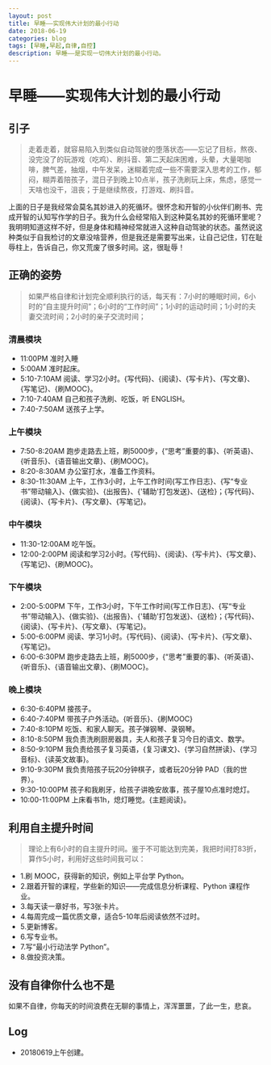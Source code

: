 ```yaml
---
layout: post
title: 早睡——实现伟大计划的最小行动
date: 2018-06-19
categories: blog
tags: [早睡,早起,自律,自控]
description: 早睡——是实现一切伟大计划的最小行动。
---
```


# 早睡——实现伟大计划的最小行动

## 引子
> 走着走着，就容易陷入到类似自动驾驶的堕落状态——忘记了目标，熬夜、没完没了的玩游戏（吃鸡）、刷抖音、第二天起床困难，头晕，大量喝咖啡，脾气差，抽烟，中午发呆，迷糊着完成一些不需要深入思考的工作，郁闷，糊弄着陪孩子，混日子到晚上10点半，孩子洗刷玩上床，焦虑，感觉一天啥也没干，沮丧；于是继续熬夜，打游戏、刷抖音。

上面的日子是我经常会莫名其妙进入的死循环。很怀念和开智的小伙伴们刷书、完成开智的认知写作学的日子。我为什么会经常陷入到这种莫名其妙的死循环里呢？我明明知道这样不好，但是身体和精神经常就进入这种自动驾驶的状态。虽然说这种类似于自我检讨的文章没啥营养，但是我还是需要写出来，让自己记住，钉在耻辱柱上，告诉自己，你又荒废了很多时间。这，很耻辱！

## 正确的姿势

> 如果严格自律和计划完全顺利执行的话，每天有：7小时的睡眠时间，6小时的“自主提升时间”；6小时的“工作时间”；1小时的运动时间；1小时的夫妻交流时间；2小时的亲子交流时间；

### 清晨模块

- 11:00PM 准时入睡
- 5:00AM  准时起床。
- 5:10-7:10AM 阅读、学习2小时。{写代码}、{阅读}、{写卡片}、{写文章}、{写笔记}、{刷MOOC}。
- 7:10-7:40AM 自己和孩子洗刷、吃饭，听 ENGLISH。
- 7:40-7:50AM 送孩子上学。

### 上午模块

- 7:50-8:20AM 跑步走路去上班，刷5000步，{“思考”重要的事}、{听英语}、{听音乐}、{语音输出文章}、{刷MOOC}。
- 8:20-8:30AM 办公室打水，准备工作资料。
- 8:30-11:30AM 上午，工作3小时，上午工作时间{写工作日志}、{写“专业书”带动输入}、{做实验}、{出报告}、{'辅助'打包发送}、{送检}；{写代码}、{阅读}、{写卡片}、{写文章}、{写笔记}。
### 中午模块

- 11:30-12:00AM 吃午饭。
- 12:00-2:00PM 阅读和学习2小时。{写代码}、{阅读}、{写卡片}、{写文章}、{写笔记}、{刷MOOC}。

### 下午模块

- 2:00-5:00PM 下午，工作3小时，下午工作时间{写工作日志}、{写“专业书”带动输入}、{做实验}、{出报告}、{'辅助'打包发送}、{送检}；{写代码}、{阅读}、{写卡片}、{写文章}、{写笔记}。
- 5:00-6:00PM 阅读、学习1小时。{写代码}、{阅读}、{写卡片}、{写文章}、{写笔记}。
- 6:00-6:30PM 跑步走路去上班，刷5000步，{“思考”重要的事}、{听英语}、{听音乐}、{语音输出文章}、{刷MOOC}。

### 晚上模块

- 6:30-6:40PM 接孩子。
- 6:40-7:40PM 带孩子户外活动。{听音乐}、{刷MOOC}
- 7:40-8:10PM 吃饭、和家人聊天。孩子弹钢琴、录钢琴。
- 8:10-8:50PM 我负责洗刷厨房器具，夫人和孩子复习今日的语文、数学。
- 8:50-9:10PM 我负责给孩子复习英语，{复习课文}、{学习自然拼读}、{学习音标}、{读英文故事}。
- 9:10-9:30PM 我负责陪孩子玩20分钟棋子，或者玩20分钟 PAD（我的世界）。
- 9:30-10:00PM 孩子和我刷牙，给孩子讲晚安故事，孩子屋10点准时熄灯。
- 10:00-11:00PM 上床看书1h，熄灯睡觉。{主题阅读}。

## 利用自主提升时间
> 理论上有6小时的自主提升时间。鉴于不可能达到完美，我把时间打83折，算作5小时，利用好这些时间我可以：

- 1.刷 MOOC，获得新的知识，例如上平台学 Python。
- 2.跟着开智的课程，学些新的知识——完成信息分析课程、Python 课程作业。
- 3.每天读一章好书，写3张卡片。
- 4.每周完成一篇优质文章，适合5-10年后阅读依然不过时。
- 5.更新博客。
- 6.写专业书。
- 7.写“最小行动法学 Python”。
- 8.做投资决策。

## 没有自律你什么也不是

如果不自律，你每天的时间浪费在无聊的事情上，浑浑噩噩，了此一生，悲哀。

## Log

- 20180619上午创建。
